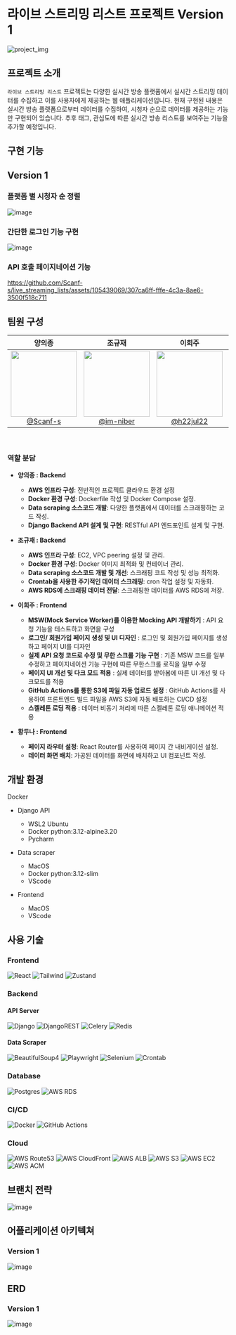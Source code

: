 # 라이브 스트리밍 리스트 프로젝트 Version 1

![project_img](https://github.com/Scanf-s/live_streaming_lists/assets/105439069/c90b22b5-9422-47a2-b6e0-71e550fd80f9)

## 프로젝트 소개

`라이브 스트리밍 리스트` 프로젝트는 다양한 실시간 방송 플랫폼에서 실시간 스트리밍 데이터를 수집하고 이를 사용자에게 제공하는 웹 애플리케이션입니다.
현재 구현된 내용은 실시간 방송 플랫폼으로부터 데이터를 수집하여, 시청자 순으로 데이터를 제공하는 기능만 구현되어 있습니다.
추후 태그, 관심도에 따른 실시간 방송 리스트를 보여주는 기능을 추가할 예정입니다.

## 구현 기능

## Version 1

### 플랫폼 별 시청자 순 정렬
![image](https://github.com/Scanf-s/live_streaming_lists/assets/105439069/ddaff456-3b8e-47fa-84de-1f39eb81e9f9)

### 간단한 로그인 기능 구현

![image](https://github.com/Scanf-s/live_streaming_lists/assets/105439069/f16efc67-4591-46dd-bdda-00d7e3a1a914)

### API 호출 페이지네이션 기능

https://github.com/Scanf-s/live_streaming_lists/assets/105439069/307ca6ff-fffe-4c3a-8ae6-3500f518c711

## 팀원 구성

<div align="center">

| **양의종** | **조규재** | **이희주** | **황두나** |
| :------: |  :------: | :------: | :------: |
| [<img src="https://avatars.githubusercontent.com/u/105439069?v=4" height=150 width=150> <br/> @Scanf-s](https://github.com/Scanf-s) | [<img src="https://avatars.githubusercontent.com/u/66784492?v=4" height=150 width=150> <br/> @im-niber](https://github.com/im-niber) | [<img src="https://avatars.githubusercontent.com/u/164333745?s=64&v=4" height=150 width=150> <br/> @h22jul22](https://github.com/h22jul22) | [<img src="https://avatars.githubusercontent.com/u/123640595?v=4" height=150 width=150> <br/> @Skyler85](https://github.com/Skyler85) |

</div>

<br>

### 역할 분담

- **양의종 : Backend**
  - **AWS 인프라 구성**: 전반적인 프로젝트 클라우드 환경 설정
  - **Docker 환경 구성**: Dockerfile 작성 및 Docker Compose 설정.
  - **Data scraping 소스코드 개발**: 다양한 플랫폼에서 데이터를 스크래핑하는 코드 작성.
  - **Django Backend API 설계 및 구현**: RESTful API 엔드포인트 설계 및 구현.

- **조규재 : Backend**
  - **AWS 인프라 구성**: EC2, VPC peering 설정 및 관리.
  - **Docker 환경 구성**: Docker 이미지 최적화 및 컨테이너 관리.
  - **Data scraping 소스코드 개발 및 개선**: 스크래핑 코드 작성 및 성능 최적화.
  - **Crontab을 사용한 주기적인 데이터 스크래핑**: cron 작업 설정 및 자동화.
  - **AWS RDS에 스크래핑 데이터 전달**: 스크래핑한 데이터를 AWS RDS에 저장.

- **이희주 : Frontend**
  - **MSW(Mock Service Worker)를 이용한 Mocking API 개발하기** : API 요청 기능을 테스트하고 화면을 구성
  - **로그인/ 회원가입 페이지 생성 및 UI 디자인** : 로그인 및 회원가입 페이지를 생성하고 페이지 UI를 디자인
  - **실제 API 요청 코드로 수정 및 무한 스크롤 기능 구현** : 기존 MSW 코드를 일부 수정하고 페이지네이션 기능 구현에 따른 무한스크롤 로직을 일부 수정
  - **페이지 UI 개선 및 다크 모드 적용** : 실제 데이터를 받아봄에 따른 UI 개선 및 다크모드를 적용
  - **GitHub Actions를 통한 S3에 파일 자동 업로드 설정** : GitHub Actions를 사용하여 프론트엔드 빌드 파일을 AWS S3에 자동 배포하는 CI/CD 설정
  - **스켈레톤 로딩 적용** : 데이터 비동기 처리에 따른 스켈레톤 로딩 애니메이션 적용

- **황두나 : Frontend**
  - **페이지 라우터 설정**: React Router를 사용하여 페이지 간 내비게이션 설정.
  - **데이터 화면 배치**: 가공된 데이터를 화면에 배치하고 UI 컴포넌트 작성.


## 개발 환경
Docker

- Django API
  - WSL2 Ubuntu
  - Docker python:3.12-alpine3.20
  - Pycharm

- Data scraper
  - MacOS
  - Docker python:3.12-slim
  - VScode
 
- Frontend
  - MacOS
  - VScode

## 사용 기술

### Frontend
![React](https://img.shields.io/badge/react-%2320232a.svg?style=for-the-badge&logo=react&logoColor=%2361DAFB)
![Tailwind](https://img.shields.io/badge/tailwindcss-%2338B2AC.svg?style=for-the-badge&logo=tailwind-css&logoColor=white)
![Zustand](https://img.shields.io/badge/zustand-%23000000.svg?style=for-the-badge&logo=zustand&logoColor=white)

### Backend
#### API Server
![Django](https://img.shields.io/badge/django-%23092E20.svg?style=for-the-badge&logo=django&logoColor=white)
![DjangoREST](https://img.shields.io/badge/DJANGO-REST-ff1709?style=for-the-badge&logo=django&logoColor=white&color=ff1709&labelColor=gray)
![Celery](https://img.shields.io/badge/celery-%23a9cc54.svg?style=for-the-badge&logo=celery&logoColor=ddf4a4)
![Redis](https://img.shields.io/badge/redis-%23DD0031.svg?style=for-the-badge&logo=redis&logoColor=white)

#### Data Scraper
![BeautifulSoup4](https://img.shields.io/badge/beautifulsoup4-4B8BBE?style=for-the-badge&logo=python&logoColor=white)
![Playwright](https://img.shields.io/badge/playwright-2E2E2E?style=for-the-badge&logo=microsoft-edge&logoColor=white)
![Selenium](https://img.shields.io/badge/-selenium-%43B02A?style=for-the-badge&logo=selenium&logoColor=white)
![Crontab](https://img.shields.io/badge/crontab-23A97A?style=for-the-badge&logo=linux&logoColor=white)

### Database
![Postgres](https://img.shields.io/badge/postgres-%23316192.svg?style=for-the-badge&logo=postgresql&logoColor=white)
![AWS RDS](https://img.shields.io/badge/amazonrds-%23527FFF.svg?style=for-the-badge&logo=amazon-rds&logoColor=white)

### CI/CD
![Docker](https://img.shields.io/badge/docker-2496ED?style=for-the-badge&logo=docker&logoColor=white)
![GitHub Actions](https://img.shields.io/badge/githubactions-2088FF?style=for-the-badge&logo=github-actions&logoColor=white)

### Cloud
![AWS Route53](https://img.shields.io/badge/aws-route53-232F3E?style=for-the-badge&logo=amazon-aws&logoColor=white)
![AWS CloudFront](https://img.shields.io/badge/aws-cloudfront-F2B400?style=for-the-badge&logo=amazon-aws&logoColor=white)
![AWS ALB](https://img.shields.io/badge/aws-alb-FF4F8B?style=for-the-badge&logo=amazon-aws&logoColor=white)
![AWS S3](https://img.shields.io/badge/aws-s3-569A31?style=for-the-badge&logo=amazon-s3&logoColor=white)
![AWS EC2](https://img.shields.io/badge/aws-ec2-FF9900?style=for-the-badge&logo=amazon-ec2&logoColor=white)
![AWS ACM](https://img.shields.io/badge/aws-acm-232F3E?style=for-the-badge&logo=amazon-aws&logoColor=white)

## 브랜치 전략

![image](https://github.com/Scanf-s/live_streaming_lists/assets/105439069/ea9420bf-97fb-4341-a282-659c7f841099)

## 어플리케이션 아키텍쳐

### Version 1

![image](https://github.com/Scanf-s/live_streaming_lists/assets/105439069/868007f2-7db3-40de-8032-c924e506a736)

## ERD

### Version 1
![image](https://github.com/Scanf-s/live_streaming_lists/assets/105439069/43d15070-0128-439d-9e8d-df376c2842a7)

